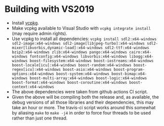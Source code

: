 # Building with VS2019
 * Install [vcpkg](https://github.com/Microsoft/vcpkg).
 * Make vcpkg available to Visual Studio with `vcpkg integrate install` (may require admin rights).
 * Use vcpkg to install all dependencies:
```vcpkg install sdl2:x64-windows sdl2-image:x64-windows sdl2-image[libjpeg-turbo]:x64-windows sdl2-mixer[libvorbis,dynamic-load]:x64-windows sdl2-ttf:x64-windows bzip2:x64-windows zlib:x64-windows pango:x64-windows cairo:x64-windows fontconfig:x64-windows libvorbis:x64-windows libogg:x64-windows boost-filesystem:x64-windows boost-iostreams:x64-windows boost-locale[icu]:x64-windows boost-random:x64-windows boost-regex[icu]:x64-windows boost-asio:x64-windows boost-program-options:x64-windows boost-system:x64-windows boost-bimap:x64-windows boost-multi-array:x64-windows boost-logic:x64-windows boost-format:x64-windows boost-coroutine:x64-windows boost-context:x64-windows```
  * The above dependencies were taken from github actions CI script.
  * Given the above will be compiling both the release and, as available, the debug versions of all those libraries and their dependencies, this may take an hour or more. The travis-ci script works around this somewhat by aliasing `make` to `make -j4` in order to force four threads to be used rather than just one thread.

